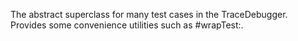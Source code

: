The abstract superclass for many test cases in the TraceDebugger. Provides some convenience utilities such as #wrapTest:.